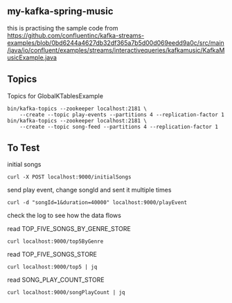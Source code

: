 ## my-kafka-spring-music
this is practising the sample code from https://github.com/confluentinc/kafka-streams-examples/blob/0bd6244a4627db32df365a7b5d00d069eedd9a0c/src/main/java/io/confluent/examples/streams/interactivequeries/kafkamusic/KafkaMusicExample.java

## Topics 
Topics for GlobalKTablesExample
```
bin/kafka-topics --zookeeper localhost:2181 \
    --create --topic play-events --partitions 4 --replication-factor 1
bin/kafka-topics --zookeeper localhost:2181 \
    --create --topic song-feed --partitions 4 --replication-factor 1
```

## To Test
initial songs
```
curl -X POST localhost:9000/initialSongs
```
send play event, change songId and sent it multiple times
```
curl -d "songId=1&duration=40000" localhost:9000/playEvent
```
check the log to see how the data flows

read TOP_FIVE_SONGS_BY_GENRE_STORE
```
curl localhost:9000/top5ByGenre
```
read TOP_FIVE_SONGS_STORE
```
curl localhost:9000/top5 | jq
```
read SONG_PLAY_COUNT_STORE
```
curl localhost:9000/songPlayCount | jq
```


